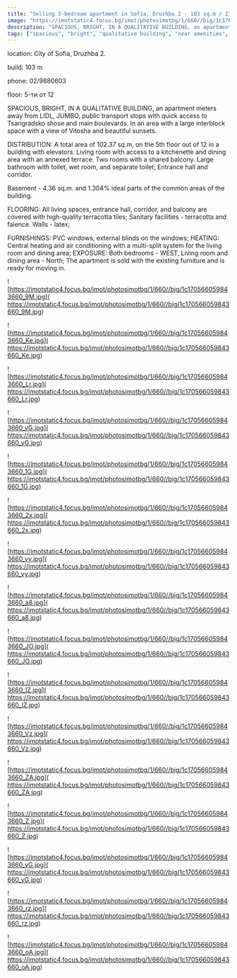 ```yaml
---
title: "Selling 3-bedroom apartment in Sofia, Druzhba 2 - 103 sq.m / 238,800 EUR :: imot.bg Ad"
image: "https://imotstatic4.focus.bg/imot/photosimotbg/1/660//big/1c170566059843660_nE.jpg"
description: "SPACIOUS, BRIGHT, IN A QUALITATIVE BUILDING, an apartment meters away from LIDL, JUMBO, public transport stops with quick access to Tsarigradsko shose and main boulevards. In an area with a large interblock space with a view of Vitosha and beautiful sunsets. DISTRIBUTION: A total area of 102.37 sq.m, on the 5th floor out of 12 in a building with elevators. Living room with access to a kitchenette and dining area with an annexed terrace. Two rooms with a shared balcony. Large bathroom with toilet, wet room, and separate toilet; Entrance hall and corridor. Basement - 4.36 sq.m. and 1.304% ideal parts of the common areas of the building. FLOORING: All living spaces, entrance hall, corridor, and balcony are covered with high-quality terracotta tiles; Sanitary facilities - terracotta and faience. Walls - latex; FURNISHINGS: PVC windows, external blinds on the windows; HEATING: Central heating and air conditioning with a multi-split system for the living room and dining area; EXPOSURE: Both bedrooms - WEST, Living room and dining area - North; The apartment is sold with the existing furniture and is ready for moving in."
tags: ["spacious", "bright", "qualitative building", "near amenities", "elevator access", "view of Vitosha", "central heating", "air conditioning", "furnished", "ready to move in"]
---
```


location: City of Sofia, Druzhba 2.

build: 103 m

phone: 02/9880603

floor: 5-ти от 12

SPACIOUS, BRIGHT, IN A QUALITATIVE BUILDING, an apartment meters away from LIDL, JUMBO, public transport stops with quick access to Tsarigradsko shose and main boulevards. In an area with a large interblock space with a view of Vitosha and beautiful sunsets. 

DISTRIBUTION: A total area of 102.37 sq.m, on the 5th floor out of 12 in a building with elevators. Living room with access to a kitchenette and dining area with an annexed terrace. Two rooms with a shared balcony. Large bathroom with toilet, wet room, and separate toilet; Entrance hall and corridor. 

Basement - 4.36 sq.m. and 1.304% ideal parts of the common areas of the building. 

FLOORING: All living spaces, entrance hall, corridor, and balcony are covered with high-quality terracotta tiles; Sanitary facilities - terracotta and faience. Walls - latex; 

FURNISHINGS: PVC windows, external blinds on the windows; HEATING: Central heating and air conditioning with a multi-split system for the living room and dining area; EXPOSURE: Both bedrooms - WEST, Living room and dining area - North; The apartment is sold with the existing furniture and is ready for moving in.


![https://imotstatic4.focus.bg/imot/photosimotbg/1/660//big/1c170566059843660_9M.jpg]( https://imotstatic4.focus.bg/imot/photosimotbg/1/660//big/1c170566059843660_9M.jpg)


![https://imotstatic4.focus.bg/imot/photosimotbg/1/660//big/1c170566059843660_Ke.jpg]( https://imotstatic4.focus.bg/imot/photosimotbg/1/660//big/1c170566059843660_Ke.jpg)


![https://imotstatic4.focus.bg/imot/photosimotbg/1/660//big/1c170566059843660_Lr.jpg]( https://imotstatic4.focus.bg/imot/photosimotbg/1/660//big/1c170566059843660_Lr.jpg)


![https://imotstatic4.focus.bg/imot/photosimotbg/1/660//big/1c170566059843660_vG.jpg]( https://imotstatic4.focus.bg/imot/photosimotbg/1/660//big/1c170566059843660_vG.jpg)


![https://imotstatic4.focus.bg/imot/photosimotbg/1/660//big/1c170566059843660_1G.jpg]( https://imotstatic4.focus.bg/imot/photosimotbg/1/660//big/1c170566059843660_1G.jpg)


![https://imotstatic4.focus.bg/imot/photosimotbg/1/660//big/1c170566059843660_2x.jpg]( https://imotstatic4.focus.bg/imot/photosimotbg/1/660//big/1c170566059843660_2x.jpg)


![https://imotstatic4.focus.bg/imot/photosimotbg/1/660//big/1c170566059843660_yy.jpg]( https://imotstatic4.focus.bg/imot/photosimotbg/1/660//big/1c170566059843660_yy.jpg)


![https://imotstatic4.focus.bg/imot/photosimotbg/1/660//big/1c170566059843660_a8.jpg]( https://imotstatic4.focus.bg/imot/photosimotbg/1/660//big/1c170566059843660_a8.jpg)


![https://imotstatic4.focus.bg/imot/photosimotbg/1/660//big/1c170566059843660_JO.jpg]( https://imotstatic4.focus.bg/imot/photosimotbg/1/660//big/1c170566059843660_JO.jpg)


![https://imotstatic4.focus.bg/imot/photosimotbg/1/660//big/1c170566059843660_lZ.jpg]( https://imotstatic4.focus.bg/imot/photosimotbg/1/660//big/1c170566059843660_lZ.jpg)


![https://imotstatic4.focus.bg/imot/photosimotbg/1/660//big/1c170566059843660_Vz.jpg]( https://imotstatic4.focus.bg/imot/photosimotbg/1/660//big/1c170566059843660_Vz.jpg)


![https://imotstatic4.focus.bg/imot/photosimotbg/1/660//big/1c170566059843660_ZA.jpg]( https://imotstatic4.focus.bg/imot/photosimotbg/1/660//big/1c170566059843660_ZA.jpg)


![https://imotstatic4.focus.bg/imot/photosimotbg/1/660//big/1c170566059843660_Z.jpg]( https://imotstatic4.focus.bg/imot/photosimotbg/1/660//big/1c170566059843660_Z.jpg)


![https://imotstatic4.focus.bg/imot/photosimotbg/1/660//big/1c170566059843660_yG.jpg]( https://imotstatic4.focus.bg/imot/photosimotbg/1/660//big/1c170566059843660_yG.jpg)


![https://imotstatic4.focus.bg/imot/photosimotbg/1/660//big/1c170566059843660_rz.jpg]( https://imotstatic4.focus.bg/imot/photosimotbg/1/660//big/1c170566059843660_rz.jpg)


![https://imotstatic4.focus.bg/imot/photosimotbg/1/660//big/1c170566059843660_oA.jpg]( https://imotstatic4.focus.bg/imot/photosimotbg/1/660//big/1c170566059843660_oA.jpg)


